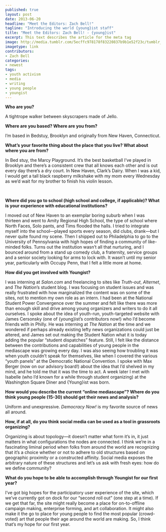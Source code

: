 ```yaml
---
published: true
layout: post
date: 2013-06-20
headline: "Meet the Editors: Zach Bell!"
tagline: "Introducing the world {young}ist staff"
title: "Meet the Editors: Zach Bell! - {young}ist"
excerpt: This text describes the article for the meta tag
image: http://media.tumblr.com/5ecffc978178f83220837b9b1e52f23c/tumblr_inline_mop5xkuo6U1qz4rgp.jpg
imagetype: link
contributors: 
- Zach Bell
categories:
- newest
tags:
- youth activism
- media
- writing
- young people
- youngist
---
```

<p class='first-paragraph'><strong>Who are you?</strong> </p>
<p class='article-paragraph'>A tightrope walker between skyscrapers made of Jello.</p>

<p class='article-paragraph'><strong>Where are you based? Where are you from?</strong> </p>
<p class='article-paragraph'>I’m based in Bedstuy, Brooklyn and originally from New Haven, Connecticut.</p>
<p class='article-paragraph'><strong>What&#8217;s your favorite thing about the place that you live? What about where you are from?</strong><span> </span></p>
<p class='article-paragraph'>In Bed stuy, the Marcy Playground. It’s the best basketball I’ve played in Brooklyn and there’s a consistent crew that all knows each other and is out every day there’s a dry court. In New Haven, Clark’s Dairy. When I was a kid, I would get a tall black raspberry milkshake with my mom every Wednesday as we’d wait for my brother to finish his violin lesson.</p>
<p class='article-paragraph'> <!-- more --></p>
<p class='article-paragraph'><strong>Where did you go to school (high school and college, if applicable)? What is your experience with educational institutions? </strong> </p>
<p class='article-paragraph'>I moved out of New Haven to an exemplar boring suburb when I was thirteen and went to Amity Regional High School, the type of school where North Faces, Solo pants, and Tims flooded the halls. I tried to integrate myself into the school—played sports every season, did clubs, drank—but I never quite found my scene. Then I shipped out to Philadelphia to go to the University of Pennsylvania with high hopes of finding a community of like-minded folks. Turns out the institution wasn’t all that nurturing, and I bounced around from a stand up comedy club, a fraternity, service groups and a senior society looking for arms to lock with. It wasn’t until my senior year, particularly with Occupy Penn, that I felt a little more at home.</p>

<p class='article-paragraph'><strong>How did you get involved with Youngist? </strong> </p>
<p class='article-paragraph'>I was interning at <em>Salon.com</em> and freelancing to sites like <em>Truth-out</em>, <em>Alternet</em>, and <em>The Nation</em>’s student blog. I was focusing on student issues and was really frustrated with how marginalized the content was on some of the sites, not to mention my own role as an intern. I had been at the National Student Power Convergence over the summer and felt like there was more than enough skill and drive among young organizers and writers to do it all ourselves. I spoke about the idea of youth-run, youth-targeted website with James Cersonsky (one of {young}ist’s contributors now!) who I’d become friends with in Philly. He was interning at <em>The Nation</em> at the time and we wondered if perhaps already existing lefty news organizations could just be altered, and James set out making the Student Nation what it is today adding the popular “student dispatches” feature. Still, I felt like the distance between the contributions and capabilities of young people in the mediascape was growing every day. I was also seeing how troubling it was when youth couldn’t speak for themselves, like when I covered the various “youth panels” at the Democratic National Convention. I spoke with Max Berger (now on our advisory board!) about the idea that I’d shelved in my mind, and he told me that it was the time to act. A week later I met with Isabelle (who I’d known for a while through student organizing) at the Washington Square Diner and {Young}ist was born.</p>
<div>

<p class='article-paragraph'><strong>How would you describe the current &#8220;online mediascape&#8221;? Where do you think young people (15-30) should get their news and analysis? </strong> </p>
</div>
<p class='article-paragraph'>Uniform and unexpressive. <em>Democracy Now! </em>is my favorite source of news all around.</p>
<p class='article-paragraph'><strong>How, if at all, do you think social media can be used as a tool in grassroots organizing?</strong> </p>
<p class='article-paragraph'>Organizing is about topology—it doesn’t matter what form it’s in, it just matters in what configurations the nodes are connected. I think we’re in a fascinating liminal period when folks from around the world are recognizing that it’s a choice whether or not to adhere to old structures based on geographic proximity or a constructed affinity. Social media exposes the arbitrary nature of these structures and let’s us ask with fresh eyes: how do we define community?</p>

<p class='article-paragraph'><strong>What do you hope to be able to accomplish through Youngist for our first year?</strong></p>
<p class='last article-paragraph'>I’ve got big hopes for the participatory user experience of the site, which we’ve currently got on dock for our “second roll out” (one step at a time). If we get that far, the site might really become a place for on-to-offline campaign making, enterprise forming, and art collaboration. It might also make it the go to place for young people to find the most popular (crowd-voted) art that people their age around the world are making. So, I think that’s my hope for our first year.</p>
